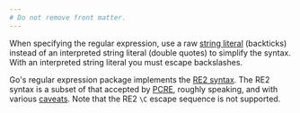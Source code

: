 ```yaml
---
# Do not remove front matter.
---
```


When specifying the regular expression, use a raw [string literal] (backticks) instead of an interpreted string literal (double quotes) to simplify the syntax. With an interpreted string literal you must escape backslashes.

Go's regular expression package implements the [RE2 syntax]. The RE2 syntax is a subset of that accepted by [PCRE], roughly speaking, and with various [caveats]. Note that the RE2 `\C` escape sequence is not supported.

[caveats]: https://swtch.com/~rsc/regexp/regexp3.html#caveats
[PCRE]: https://www.pcre.org/
[RE2 syntax]: https://github.com/google/re2/wiki/Syntax/
[string literal]: https://go.dev/ref/spec#String_literals

